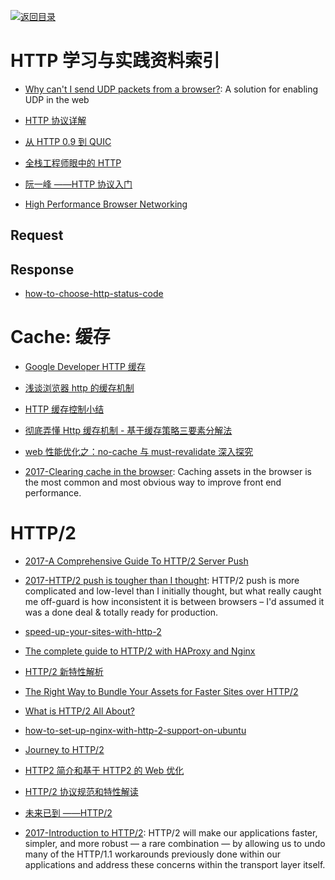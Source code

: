 [![返回目录](https://parg.co/UGo)](https://parg.co/b4z)

# HTTP 学习与实践资料索引

* [Why can't I send UDP packets from a browser?](http://new.gafferongames.com/post/why_cant_i_send_udp_packets_from_a_browser/): A solution for enabling UDP in the web

- [HTTP 协议详解](http://mp.weixin.qq.com/s/27zpNIGhVbx-on9FDs_6dw)

* [从 HTTP 0.9 到 QUIC](https://zhuanlan.zhihu.com/p/23366045)

* [全栈工程师眼中的 HTTP](HTTP://www.epubit.com.cn/article/378)

* [阮一峰 ——HTTP 协议入门](HTTP://www.ruanyifeng.com/blog/2016/08/HTTP.html)

* [High Performance Browser Networking](HTTP://chimera.labs.oreilly.com/books/1230000000545/index.html)

## Request

## Response

* [how-to-choose-http-status-code](http://www.infoq.com/cn/news/2015/12/how-to-choose-http-status-code/)

# Cache: 缓存

* [Google Developer HTTP 缓存](https://developers.google.com/web/fundamentals/performance/optimizing-content-efficiency/http-caching?hl=zh-cn#cache-control-)

* [浅谈浏览器 http 的缓存机制](http://www.cnblogs.com/vajoy/p/5341664.html)

* [HTTP 缓存控制小结](http://www.tuicool.com/articles/URJjAb)

* [彻底弄懂 Http 缓存机制 - 基于缓存策略三要素分解法](http://mp.weixin.qq.com/s/qOMO0LIdA47j3RjhbCWUEQ)

* [web 性能优化之：no-cache 与 must-revalidate 深入探究](https://zhuanlan.zhihu.com/p/23281814)

- [2017-Clearing cache in the browser](https://calendar.perfplanet.com/2017/clearing-cache-in-the-browser/): Caching assets in the browser is the most common and most obvious way to improve front end performance.

# HTTP/2

* [2017-A Comprehensive Guide To HTTP/2 Server Push](https://www.smashingmagazine.com/2017/04/guide-http2-server-push/)

* [2017-HTTP/2 push is tougher than I thought](https://parg.co/bi4): HTTP/2 push is more complicated and low-level than I initially thought, but what really caught me off-guard is how inconsistent it is between browsers – I'd assumed it was a done deal & totally ready for production.

- [speed-up-your-sites-with-http-2](https://medium.com/@WebdesignerDepot/speed-up-your-sites-with-http-2-f6ee33cef6bd#.yzdpzial0)

- [The complete guide to HTTP/2 with HAProxy and Nginx](http://m12.io/blog/http-2-with-haproxy-and-nginx-guide)

- [HTTP/2 新特性解析](http://io.upyun.com/2015/05/13/http2/)

- [The Right Way to Bundle Your Assets for Faster Sites over HTTP/2](https://medium.com/@asyncmax/the-right-way-to-bundle-your-assets-for-faster-sites-over-http-2-437c37efe3ff#.512pz6h3y)

- [What is HTTP/2 All About?](https://auth0.com/blog/what-is-http2-all-about/)

- [how-to-set-up-nginx-with-http-2-support-on-ubuntu](https://www.digitalocean.com/community/tutorials/how-to-set-up-nginx-with-http-2-support-on-ubuntu-16-04)

- [Journey to HTTP/2](http://kamranahmed.info/blog/2016/08/13/http-in-depth/?utm_source=mybridge&utm_medium=email&utm_campaign=read_more)

- [HTTP2 简介和基于 HTTP2 的 Web 优化](https://github.com/creeperyang/blog/issues/23)

- [HTTP/2 协议规范和特性解读 ](https://taozj.org/201612/http2-spec.html)

- [未来已到 ——HTTP/2](https://segmentfault.com/a/1190000007637735)

- [2017-Introduction to HTTP/2](https://developers.google.com/web/fundamentals/performance/http2/): HTTP/2 will make our applications faster, simpler, and more robust — a rare combination — by allowing us to undo many of the HTTP/1.1 workarounds previously done within our applications and address these concerns within the transport layer itself.
